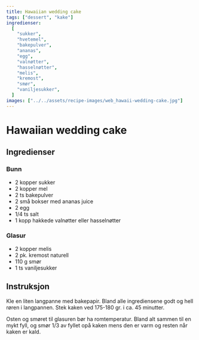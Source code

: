 ```yaml
---
title: Hawaiian wedding cake
tags: ["dessert", "kake"]
ingredienser:
  [
    "sukker",
    "hvetemel",
    "bakepulver",
    "ananas",
    "egg",
    "valnøtter",
    "hasselnøtter",
    "melis",
    "kremost",
    "smør",
    "vaniljesukker",
  ]
images: ["../../assets/recipe-images/web_hawaii-wedding-cake.jpg"]
---
```


# Hawaiian wedding cake

## Ingredienser

### Bunn

- 2 kopper sukker
- 2 kopper mel
- 2 ts bakepulver
- 2 små bokser med ananas juice
- 2 egg
- 1/4 ts salt
- 1 kopp hakkede valnøtter eller hasselnøtter

### Glasur

- 2 kopper melis
- 2 pk. kremost naturell
- 110 g smør
- 1 ts vaniljesukker

## Instruksjon

Kle en liten langpanne med bakepapir. Bland alle ingrediensene godt og hell røren i langpannen. Stek kaken ved 175-180 gr. i ca. 45 minutter.

Osten og smøret til glasuren bør ha romtemperatur. Bland alt sammen til en mykt fyll, og smør 1/3 av fyllet opå kaken mens den er varm og resten når kaken er kald.
